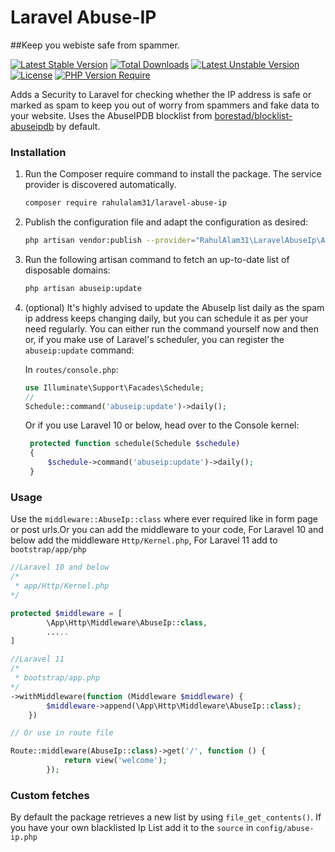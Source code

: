 # Laravel Abuse-IP
##Keep you webiste safe from spammer.

[![Latest Stable Version](http://poser.pugx.org/rahulalam31/laravel-abuse-ip/v)](https://packagist.org/packages/rahulalam31/laravel-abuse-ip) [![Total Downloads](http://poser.pugx.org/rahulalam31/laravel-abuse-ip/downloads)](https://packagist.org/packages/rahulalam31/laravel-abuse-ip) [![Latest Unstable Version](http://poser.pugx.org/rahulalam31/laravel-abuse-ip/v/unstable)](https://packagist.org/packages/rahulalam31/laravel-abuse-ip) [![License](http://poser.pugx.org/rahulalam31/laravel-abuse-ip/license)](https://packagist.org/packages/rahulalam31/laravel-abuse-ip) [![PHP Version Require](http://poser.pugx.org/rahulalam31/laravel-abuse-ip/require/php)](https://packagist.org/packages/rahulalam31/laravel-abuse-ip)

Adds a Security to Laravel for checking whether the IP address is safe or marked as spam to keep you out of worry from spammers and fake data to your website. 
Uses the AbuseIPDB blocklist from [borestad/blocklist-abuseipdb](https://github.com/borestad/blocklist-abuseipdb) by default.

### Installation

1. Run the Composer require command to install the package. The service provider is discovered automatically.

    ```bash
    composer require rahulalam31/laravel-abuse-ip 
    ```

2. Publish the configuration file and adapt the configuration as desired:

    ```bash
    php artisan vendor:publish --provider="RahulAlam31\LaravelAbuseIp\AbuseIpServiceProvider" --tag=config
    ```

3. Run the following artisan command to fetch an up-to-date list of disposable domains:
    
    ```bash
    php artisan abuseip:update
    ```


4. (optional) It's highly advised to update the AbuseIp list daily as the spam ip address keeps changing daily, but you can schedule it as per your need regularly. You can either run the command yourself now and then or, if you make use of Laravel's scheduler, you can register the `abuseip:update` command: 

   In `routes/console.php`:
    ```php
    use Illuminate\Support\Facades\Schedule;
    // 
    Schedule::command('abuseip:update')->daily();
    ```

    Or if you use Laravel 10 or below, head over to the Console kernel:
   ```php
    protected function schedule(Schedule $schedule)
    {
        $schedule->command('abuseip:update')->daily();
    }
    ```
### Usage

Use the `middleware::AbuseIp::class` where ever required like in form page or post urls.Or you  can add the middleware to your code, For Laravel 10 and below add the middleware `Http/Kernel.php`, For Laravel 11 add to `bootstrap/app/php`

```php
//Laravel 10 and below
/*
 * app/Http/Kernel.php
*/

protected $middleware = [
        \App\Http\Middleware\AbuseIp::class,
        .....
]


```


```php
//Laravel 11
/*
 * bootstrap/app.php
*/
->withMiddleware(function (Middleware $middleware) {
        $middleware->append(\App\Http\Middleware\AbuseIp::class);
    })

```


```php
// Or use in route file

Route::middleware(AbuseIp::class)->get('/', function () {
            return view('welcome');
        });

```

### Custom fetches

By default the package retrieves a new list by using `file_get_contents()`.
If you have your own blacklisted Ip List add it to the `source` in `config/abuse-ip.php`
